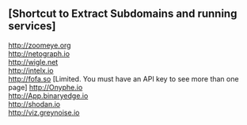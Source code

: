 [Shortcut to Extract Subdomains and running services]
---
http://zoomeye.org<br>
http://netograph.io<br>
http://wigle.net<br>
http://intelx.io<br>
http://fofa.so [Limited. You must have an API key to see more than one page]
http://Onyphe.io<br>
http://App.binaryedge.io<br>
http://shodan.io<br>
http://viz.greynoise.io<br>


